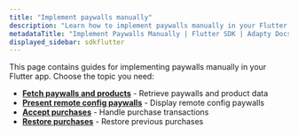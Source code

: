 ```yaml
---
title: "Implement paywalls manually"
description: "Learn how to implement paywalls manually in your Flutter app with Adapty SDK."
metadataTitle: "Implement Paywalls Manually | Flutter SDK | Adapty Docs"
displayed_sidebar: sdkflutter
---
```


This page contains guides for implementing paywalls manually in your Flutter app. Choose the topic you need:

- **[Fetch paywalls and products](fetch-paywalls-and-products-flutter)** - Retrieve paywalls and product data
- **[Present remote config paywalls](present-remote-config-paywalls-flutter)** - Display remote config paywalls
- **[Accept purchases](flutter-making-purchases)** - Handle purchase transactions
- **[Restore purchases](flutter-restore-purchase)** - Restore previous purchases 